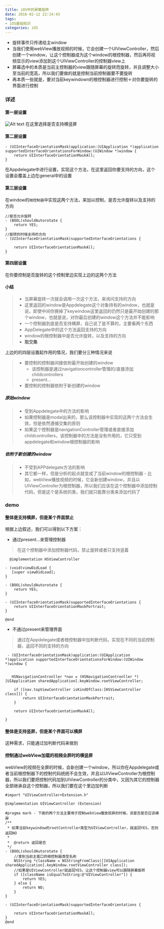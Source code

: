 ```yaml
---
title: iOS中的屏幕旋转
date: 2016-02-12 22:14:43
tags:
- iOS基础知识
categories: iOS
---
```


- 旋转事件只传递给主window
- 当我们使用webView播放视频的时候，它会创建一个UIViewController，然后创建一个window，让这个控制器成为这个window的根控制器，然后再将视频显示的view添加到这个UIViewController的控制器view上
- 屏幕选中的本质是当前主控制器的view跟随屏幕的旋转而旋转，并且调整大小至当前的宽高，所以我们要做的就是控制当前控制器要不要旋转
- 再本质一些就是，要对当前keywindown的根控制器进行控制＋对你要旋转的界面进行控制


### 详述
#### 第一层设置
![Alt text](./1444701872103.png)
在这里选择是否支持横竖屏
#### 第二层设置
```
- (UIInterfaceOrientationMask)application:(UIApplication *)application supportedInterfaceOrientationsForWindow:(UIWindow *)window {  
    return UIInterfaceOrientationMaskAll;
}
```
在Appdelegate中进行设置，实现这个方法，在这里返回你要支持的方向，这个设置会覆盖上边在general中的设置

#### 第三层设置
在window的`根控制器`中实现这两个方法，来加以控制，是否允许旋转以及支持的方向
```
//是否允许旋转
- (BOOL)shouldAutorotate {
    return YES;
}
//旋转的时候支持的方向
- (UIInterfaceOrientationMask)supportedInterfaceOrientations {
    
    return UIInterfaceOrientationMaskAll;
}
```

#### 第四层设置
在你要控制是否旋转的这个控制里边实现上边的这两个方法


#### 小结
>- 当屏幕旋转一次就会调用一次这个方法，来询问支持的方向
>- 这里返回的window是Appdelegate这个对象持有的window，也就是说，即使中间你换掉了keywindow这里返回的仍然只是最开始创建的那个window，也就是说，对你最后创建的window这个方法并不能影响
>- 一个控制器到底是否支持横屏，自己说了是不算的，主要看两个东西
>  - AppDelegate中的这个方法返回支持的方向
>  - window的根控制器中是否允许旋转，以及支持的方向
>  - **取交集**




上边的的四层设置起作用的情况，我们要分三种情况来说
>- 要控制的控制器间接依附最开始创建的window
>	- 该控制器是通过navigationcontroller管理的/直接添加childcontrollers
>	- present...
>- 要控制的控制器依附于新创建的window

##### 原始window
>- 受到Appdelegate中的方法的影响
>- 如果控制器是modal出来的，那么该控制器中实现的这两个方法会生效，但是依然遵循交集的原则
>- 如果这个控制器是navigationController管理或者直接添加childcontrollers，该控制器中的方法是没有作用的，它只受到appdelegate和window根控制器的影响

##### 依附于新创建的window
>- 不受到APPdelegate方法的影响
>- 其它都一样，但是分析的起点就变成了当前window的根控制器
	- 比如，webView播放视频的时候，它会新创建window，并且以UIViewController为根控制器，所以我们应该在这个控制器中添加控制代码，但是这个是系统的类，我们就只能靠分类来添加代码了

### demo
#### 整体是支持横屏，但是某个界面禁止
根据上边叙述，我们可以得到以下方案：
- 通过present...来管理控制器

> 在这个控制器中添加控制器代码，禁止旋转或者只支持竖着
```
  @implementation HSViewController

- (void)viewDidLoad {
   [super viewDidLoad];
}

- (BOOL)shouldAutorotate {
    return YES;
}

- (UIInterfaceOrientationMask)supportedInterfaceOrientations {
    return UIInterfaceOrientationMaskPortrait;
}

@end
```
- 不通过present来管理界面
> 通过在Appdelegate或者根控制器中加判断代码，实现在不同的当前控制器，返回不同的支持的方向
```
 - (UIInterfaceOrientationMask)application:(UIApplication *)application supportedInterfaceOrientationsForWindow:(UIWindow *)window {
    

   HSNavigationContronller *nav = (HSNavigationContronller *)[UIApplication sharedApplication].keyWindow.rootViewController;
    
    if ([nav.topViewController isKindOfClass:[HSViewController class]]) {
        return UIInterfaceOrientationMaskPortrait;
    }
    
    return UIInterfaceOrientationMaskAll;
    
}
```

#### 整体是支持竖屏，但是某个界面可以横屏
这种需求，只能通过加判断代码来做到

#### 控制通过webView加载的视频全屏时的横竖屏
webView的视频在全屏的时候，会新创建一个window，所以你在Appdelegate或者当前根控制器下的控制代码统统不会生效，并且以UIViewController为根控制器，所以我们要把控制代码加到UIViewController的分类中，又因为其它的控制器全部继承自这个控制器，所以我们要在这个里边加判断
```
#import "UIViewController+Extension.h"

@implementation UIViewController (Extension)

#pragma mark - 下面的两个方法主要用于控制webView播放视屏的时候，该是否是否应该横屏
/**
 * 如果当前keywindow的rootController类型为UIViewController，就返回YES，否则返回NO
 *
 *  @return 返回是否
 */
- (BOOL)shouldAutorotate {
    //拿到当前主窗口的根控制器类型名称
    NSString *className = NSStringFromClass([[UIApplication sharedApplication].keyWindow.rootViewController class]);
    //如果是UIViewController就返回YES，让这个控制器view可以跟随屏幕旋转
    if ([className isEqualToString:@"UIViewController"]) {
        return YES;
    } else {
        return NO;
    }
}

- (UIInterfaceOrientationMask)supportedInterfaceOrientations {
    
    return UIInterfaceOrientationMaskAll;
}
@end

```
